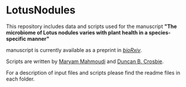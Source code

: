 # LotusNodules

This repository includes data and scripts used for the manuscript **"The microbiome of Lotus nodules varies with plant health in a species-specific manner"**

manuscript is currently available as a preprint in [*bioRxiv*](https://www.biorxiv.org/content/10.1101/2021.05.19.441130v1).

Scripts are written by [Maryam Mahmoudi](mailto:maryam.mahmoudi@uni-tuebingen.de) and [Duncan B. Crosbie](mailto:d.crosbie@bio.lmu.de).

For a description of input files and scripts please find the readme files in each folder.
